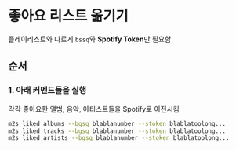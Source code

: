 
# 좋아요 리스트 옮기기
플레이리스트와 다르게 `bssq`와 **Spotify Token**만 필요함

## 순서

### 1. 아래 커멘드들을 실행
각각 좋아요한 앨범, 음악, 아티스트들을 Spotify로 이전시킴

```bash
m2s liked albums --bgsq blablanumber --stoken blablatoolong...
m2s liked tracks --bgsq blablanumber --stoken blablatoolong...
m2s liked artists --bgsq blablanumber --stoken blablatoolong...
```
